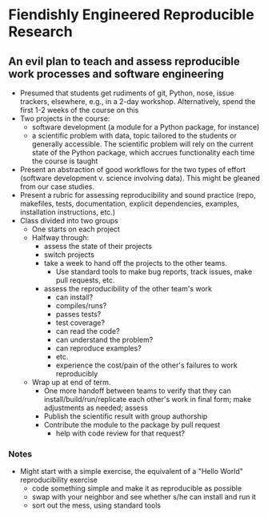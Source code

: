# Fiendishly Engineered Reproducible Research

## An evil plan to teach and assess reproducible work processes and software engineering

* Presumed that students get rudiments of git, Python, nose, issue trackers, elsewhere,
e.g., in a 2-day workshop. Alternatively, spend the first 1-2 weeks of the course on this
* Two projects in the course:
    + software development (a module for a Python package, for instance)
    + a scientific problem with data, topic tailored to the students or generally accessible.
The scientific problem will rely on the current state of the Python package, which accrues
functionality each time the course is taught
* Present an abstraction of good workflows for the two types of effort (software development v.
science involving data).
This might be gleaned from our case studies.
* Present a rubric for assessing reproducibility and sound practice
(repo, makefiles, tests, documentation, explicit dependencies, examples, installation instructions, etc.)
* Class divided into two groups
    + One starts on each project
    + Halfway through:
        + assess the state of their projects
        + switch projects
        + take a week to hand off the projects to the other teams.
            + Use standard tools to make bug reports, track issues, make pull requests, etc.
        + assess the reproducibility of the other team's work
            + can install?
            + compiles/runs?
            + passes tests?
            + test coverage?
            + can read the code?
            + can understand the problem?
            + can reproduce examples?
            + etc.
            + experience the cost/pain of the other's failures to work reproducibly
    + Wrap up at end of term.
        + One more handoff between teams to verify that they can install/build/run/replicate
each other's work in final form; make adjustments as needed; assess
        + Publish the scientific result with group authorship
        + Contribute the module to the package by pull request
            + help with code review for that request?

### Notes
* Might start with a simple exercise, the equivalent of a "Hello World" reproducibility exercise
    + code something simple and make it as reproducible as possible
    + swap with your neighbor and see whether s/he can install and run it
    + sort out the mess, using standard tools
